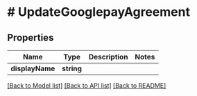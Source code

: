 # # UpdateGooglepayAgreement

## Properties

Name | Type | Description | Notes
------------ | ------------- | ------------- | -------------
**displayName** | **string** |  |

[[Back to Model list]](../../README.md#models) [[Back to API list]](../../README.md#endpoints) [[Back to README]](../../README.md)
